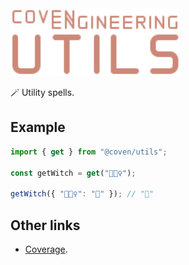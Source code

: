 <img alt="Coven Engineering Utils logo" src="https://raw.githubusercontent.com/covenengineering/libraries/main/@coven/utils/logo.svg" height="108" />

🪄 Utility spells.

## Example

```typescript
import { get } from "@coven/utils";

const getWitch = get("🧙🏻‍♀️");

getWitch({ "🧙🏻‍♀️": "🎃" }); // "🎃"
```

## Other links

-   [Coverage](https://coveralls.io/github/covenengineering/libraries).
